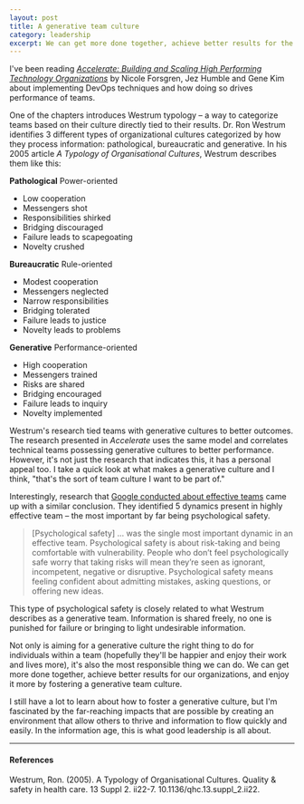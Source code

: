 ```yaml
---
layout: post
title: A generative team culture
category: leadership
excerpt: We can get more done together, achieve better results for the business, and enjoy it more by fostering a generative team culture.
---
```


I've been reading [_Accelerate: Building and Scaling High Performing Technology Organizations_](https://openlibrary.org/works/OL19542983W/Accelerate_The_Science_of_Lean_Software_and_DevOps_Building_and_Scaling_High_Performing_Technology_O) by Nicole Forsgren, Jez Humble and Gene Kim about implementing DevOps techniques and how doing so drives performance of teams. 

One of the chapters introduces Westrum typology – a way to categorize teams based on their culture directly tied to their results. Dr. Ron Westrum identifies 3 different types of organizational cultures categorized by how they process information: pathological, bureaucratic and generative. In his 2005 article _A Typology of Organisational Cultures_, Westrum describes them like this:

**Pathological** Power-oriented  
  - Low cooperation 
  - Messengers shot 
  - Responsibilities shirked
  - Bridging discouraged 
  - Failure leads to scapegoating 
  - Novelty crushed

**Bureaucratic** Rule-oriented
  - Modest cooperation 
  - Messengers neglected
  - Narrow responsibilities 
  - Bridging tolerated 
  - Failure leads to justice
  - Novelty leads to problems

**Generative** Performance-oriented
  - High cooperation
  - Messengers trained 
  - Risks are shared
  - Bridging encouraged 
  - Failure leads to inquiry
  - Novelty implemented

Westrum's research tied teams with generative cultures to better outcomes. The research presented in _Accelerate_ uses the same model and correlates technical teams possessing generative cultures to better performance. However, it's not just the research that indicates this, it has a personal appeal too. I take a quick look at what makes a generative culture and I think, "that's the sort of team culture I want to be part of."

Interestingly, research that [Google conducted about effective teams](https://www.thinkwithgoogle.com/intl/en-gb/marketing-resources/content-marketing/five-dynamics-effective-team/) came up with a similar conclusion. They identified 5 dynamics present in highly effective team – the most important by far being psychological safety.

> [Psychological safety] ... was the single most important dynamic in an effective team. Psychological safety is about risk-taking and being comfortable with vulnerability. People who don’t feel psychologically safe worry that taking risks will mean they’re seen as ignorant, incompetent, negative or disruptive. Psychological safety means feeling confident about admitting mistakes, asking questions, or offering new ideas.

This type of psychological safety is closely related to what Westrum describes as a generative team. Information is shared freely, no one is punished for failure or bringing to light undesirable information.

Not only is aiming for a generative culture the right thing to do for individuals  within a team (hopefully they'll be happier and enjoy their work and lives more), it's also the most responsible thing we can do. We can get more done together, achieve better results for our organizations, and enjoy it more by fostering a generative team culture.

I still have a lot to learn about how to foster a generative culture, but I'm fascinated by the far-reaching impacts that are possible by creating an environment that allow others to thrive and information to flow quickly and easily. In the information age, this is what good leadership is all about.

---

#### References

Westrum, Ron. (2005). A Typology of Organisational Cultures. Quality & safety in health care. 13 Suppl 2. ii22-7. 10.1136/qhc.13.suppl_2.ii22. 


